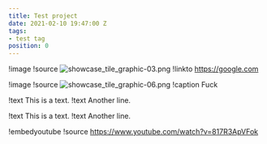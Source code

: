 ```yaml
---
title: Test project
date: 2021-02-10 19:47:00 Z
tags:
- test tag
position: 0
---
```


!image
!source ![showcase_tile_graphic-03.png](/uploads/showcase_tile_graphic-03.png)
!linkto https://google.com

!image
!source ![showcase_tile_graphic-06.png](/uploads/showcase_tile_graphic-06.png)
!caption Fuck

!text This is a text.
!text Another line.

!text This is a text.
!text Another line.

!embedyoutube
!source https://www.youtube.com/watch?v=817R3ApVFok
